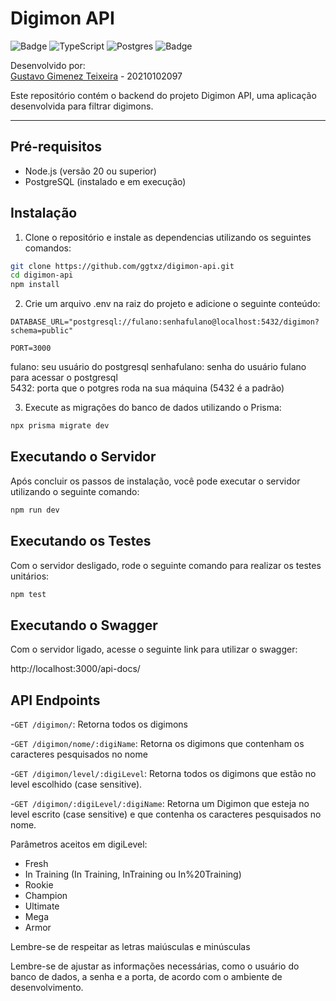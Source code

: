 # Digimon API 
![Badge](https://img.shields.io/badge/Node.js-43853D?style=for-the-badge&logo=node.js&logoColor=white) ![TypeScript](https://img.shields.io/badge/typescript-%23007ACC.svg?style=for-the-badge&logo=typescript&logoColor=white) ![Postgres](https://img.shields.io/badge/postgres-%23316192.svg?style=for-the-badge&logo=postgresql&logoColor=white) ![Badge](https://img.shields.io/badge/Prisma-3982CE?style=for-the-badge&logo=Prisma&logoColor=white)

Desenvolvido por:   
[Gustavo Gimenez Teixeira](https://github.com/ggtxz) - 20210102097   

Este repositório contém o backend do projeto Digimon API, uma aplicação desenvolvida para filtrar digimons.

---

## Pré-requisitos

- Node.js (versão 20 ou superior) 
- PostgreSQL (instalado e em execução)

## Instalação

1. Clone o repositório e instale as dependencias utilizando os seguintes comandos:

```bash
git clone https://github.com/ggtxz/digimon-api.git
cd digimon-api
npm install
```

2. Crie um arquivo .env na raiz do projeto e adicione o seguinte conteúdo:
```plaintext
DATABASE_URL="postgresql://fulano:senhafulano@localhost:5432/digimon?schema=public"

PORT=3000
```
fulano: seu usuário do postgresql
senhafulano: senha do usuário fulano para acessar o postgresql  
5432: porta que o potgres roda na sua máquina (5432 é a padrão)

3. Execute as migrações do banco de dados utilizando o Prisma:
```bash
npx prisma migrate dev
```

## Executando o Servidor
Após concluir os passos de instalação, você pode executar o servidor utilizando o seguinte comando:
```bash
npm run dev
```

## Executando os Testes
Com o servidor desligado, rode o seguinte comando para realizar os testes unitários:
```bash
npm test
```
## Executando o Swagger
Com o servidor ligado, acesse o seguinte link para utilizar o swagger:

http://localhost:3000/api-docs/

## API Endpoints
-`GET /digimon/`: Retorna todos os digimons 

-`GET /digimon/nome/:digiName`: Retorna os digimons que contenham os caracteres pesquisados no nome

-`GET /digimon/level/:digiLevel`: Retorna todos os digimons que estão no level escolhido (case sensitive).

-`GET /digimon/:digiLevel/:digiName`: Retorna um Digimon que esteja no level escrito (case sensitive) e que contenha os caracteres pesquisados no nome.

Parâmetros aceitos em digiLevel:
- Fresh
- In Training (In Training, InTraining ou In%20Training)
- Rookie
- Champion
- Ultimate
- Mega
- Armor 

Lembre-se de respeitar as letras maiúsculas e minúsculas

Lembre-se de ajustar as informações necessárias, como o usuário do banco de dados, a senha e a porta, de acordo com o ambiente de desenvolvimento.
